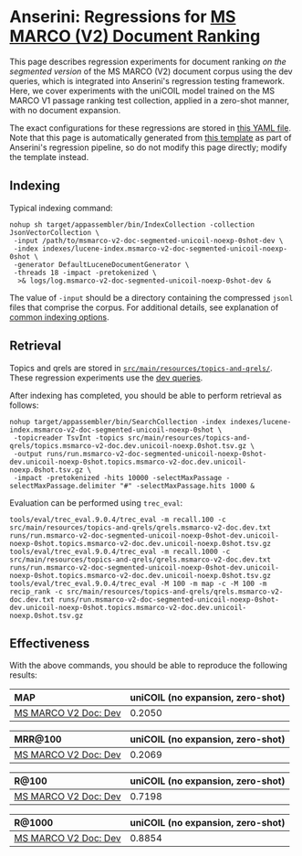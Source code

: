 # Anserini: Regressions for [MS MARCO (V2) Document Ranking](https://microsoft.github.io/msmarco/TREC-Deep-Learning.html)

This page describes regression experiments for document ranking _on the segmented version_ of the MS MARCO (V2) document corpus using the dev queries, which is integrated into Anserini's regression testing framework.
Here, we cover experiments with the uniCOIL model trained on the MS MARCO V1 passage ranking test collection, applied in a zero-shot manner, with no document expansion.

The exact configurations for these regressions are stored in [this YAML file](../src/main/resources/regression/msmarco-v2-doc-segmented-unicoil-noexp-0shot-dev.yaml).
Note that this page is automatically generated from [this template](../src/main/resources/docgen/templates/msmarco-v2-doc-segmented-unicoil-noexp-0shot-dev.template) as part of Anserini's regression pipeline, so do not modify this page directly; modify the template instead.

## Indexing

Typical indexing command:

```
nohup sh target/appassembler/bin/IndexCollection -collection JsonVectorCollection \
 -input /path/to/msmarco-v2-doc-segmented-unicoil-noexp-0shot-dev \
 -index indexes/lucene-index.msmarco-v2-doc-segmented-unicoil-noexp-0shot \
 -generator DefaultLuceneDocumentGenerator \
 -threads 18 -impact -pretokenized \
  >& logs/log.msmarco-v2-doc-segmented-unicoil-noexp-0shot-dev &
```

The value of `-input` should be a directory containing the compressed `jsonl` files that comprise the corpus.
For additional details, see explanation of [common indexing options](common-indexing-options.md).

## Retrieval

Topics and qrels are stored in [`src/main/resources/topics-and-qrels/`](../src/main/resources/topics-and-qrels/).
These regression experiments use the [dev queries](../src/main/resources/topics-and-qrels/topics.msmarco-v2-doc.dev.txt).

After indexing has completed, you should be able to perform retrieval as follows:

```
nohup target/appassembler/bin/SearchCollection -index indexes/lucene-index.msmarco-v2-doc-segmented-unicoil-noexp-0shot \
 -topicreader TsvInt -topics src/main/resources/topics-and-qrels/topics.msmarco-v2-doc.dev.unicoil-noexp.0shot.tsv.gz \
 -output runs/run.msmarco-v2-doc-segmented-unicoil-noexp-0shot-dev.unicoil-noexp-0shot.topics.msmarco-v2-doc.dev.unicoil-noexp.0shot.tsv.gz \
 -impact -pretokenized -hits 10000 -selectMaxPassage -selectMaxPassage.delimiter "#" -selectMaxPassage.hits 1000 &
```

Evaluation can be performed using `trec_eval`:

```
tools/eval/trec_eval.9.0.4/trec_eval -m recall.100 -c src/main/resources/topics-and-qrels/qrels.msmarco-v2-doc.dev.txt runs/run.msmarco-v2-doc-segmented-unicoil-noexp-0shot-dev.unicoil-noexp-0shot.topics.msmarco-v2-doc.dev.unicoil-noexp.0shot.tsv.gz
tools/eval/trec_eval.9.0.4/trec_eval -m recall.1000 -c src/main/resources/topics-and-qrels/qrels.msmarco-v2-doc.dev.txt runs/run.msmarco-v2-doc-segmented-unicoil-noexp-0shot-dev.unicoil-noexp-0shot.topics.msmarco-v2-doc.dev.unicoil-noexp.0shot.tsv.gz
tools/eval/trec_eval.9.0.4/trec_eval -M 100 -m map -c -M 100 -m recip_rank -c src/main/resources/topics-and-qrels/qrels.msmarco-v2-doc.dev.txt runs/run.msmarco-v2-doc-segmented-unicoil-noexp-0shot-dev.unicoil-noexp-0shot.topics.msmarco-v2-doc.dev.unicoil-noexp.0shot.tsv.gz
```

## Effectiveness

With the above commands, you should be able to reproduce the following results:

MAP                                     | uniCOIL (no expansion, zero-shot)|
:---------------------------------------|-----------|
[MS MARCO V2 Doc: Dev](https://microsoft.github.io/msmarco/TREC-Deep-Learning.html)| 0.2050    |


MRR@100                                 | uniCOIL (no expansion, zero-shot)|
:---------------------------------------|-----------|
[MS MARCO V2 Doc: Dev](https://microsoft.github.io/msmarco/TREC-Deep-Learning.html)| 0.2069    |


R@100                                   | uniCOIL (no expansion, zero-shot)|
:---------------------------------------|-----------|
[MS MARCO V2 Doc: Dev](https://microsoft.github.io/msmarco/TREC-Deep-Learning.html)| 0.7198    |


R@1000                                  | uniCOIL (no expansion, zero-shot)|
:---------------------------------------|-----------|
[MS MARCO V2 Doc: Dev](https://microsoft.github.io/msmarco/TREC-Deep-Learning.html)| 0.8854    |
